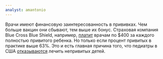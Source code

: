 ```yaml
---
analyst: amantonio
---
```


Врачи имеют финансовую заинтересованность в прививках. Чем больше вакцин они сбывают, тем выше их бонус.
Страховая компания Blue Cross Blue Shield, например, [платит](https://wellnessandequality.com/tag/blue-cross-blue-shields-physician-incentive-program/) врачам по $400 за каждого полностью привитого ребенка. Но только если процент привитых в практике выше 63%. Это и есть главная причина того, что педиатры в США [отказываются](https://www.forbes.com/sites/tarahaelle/2016/08/29/as-more-parents-refuse-vaccines-more-doctors-dismiss-them-with-aaps-blessing/#678539881f22) лечить непривитых детей.
